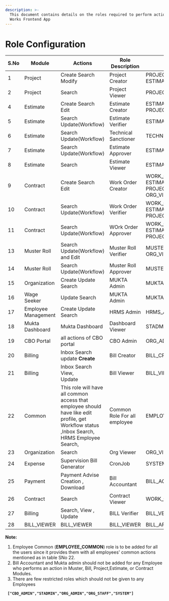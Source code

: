 ```yaml
---
description: >-
  This document contains details on the roles required to perform action in
  Works Frontend App
---
```


# Role Configuration

<table><thead><tr><th width="58">S.No</th><th width="99">Module</th><th width="110">Actions</th><th width="151">Role Description</th><th>Roles</th></tr></thead><tbody><tr><td>1</td><td>Project</td><td>Create Search Modify</td><td>Project Creator</td><td>PROJECT_CREATOR,<br>ESTIMATE_VIEWER</td></tr><tr><td>2</td><td>Project</td><td>Search</td><td>Project Viewer</td><td>PROJECT_VIEWER</td></tr><tr><td>4</td><td>Estimate</td><td>Create Search Edit</td><td>Estimate Creator</td><td>ESTIMATE_CREATOR,<br>PROJECT_VIEWER]</td></tr><tr><td>5</td><td>Estimate</td><td>Search Update(Workflow)</td><td>Estimate Verifier</td><td>ESTIMATE_VERIFIER, PROJECT_VIEWER</td></tr><tr><td>6</td><td>Estimate</td><td>Search Update(Workflow)</td><td>Technical Sanctioner</td><td>TECHNICAL_SANCTIONER, PROJECT_VIEWER</td></tr><tr><td>7</td><td>Estimate</td><td>Search Update(Workflow)</td><td>Estimate Approver</td><td>ESTIMATE_APPROVER, PROJECT_VIEWER</td></tr><tr><td>8</td><td>Estimate</td><td>Search</td><td>Estimate Viewer</td><td>ESTIMATE_VIEWER, PROJECT_VIEWER</td></tr><tr><td>9</td><td>Contract</td><td>Create Search Edit</td><td>Work Order Creator</td><td>WORK_ORDER_CREATOR,<br>ESTIMATE_VIEWER,<br>PROJECT_VIEWER,<br>ORG_VIEWER</td></tr><tr><td>10</td><td>Contract</td><td>Search Update(Workflow)</td><td>Work Order Verifier</td><td>WORK_ORDER_VERIFIER,<br>ESTIMATE_VIEWER,<br>PROJECT_VIEWER</td></tr><tr><td>11</td><td>Contract</td><td>Search Update(Workflow)</td><td>WOrk Order Approver</td><td>WORK_ORDER_APPROVER,<br>ESTIMATE_VIEWER,<br>PROJECT_VIEWER</td></tr><tr><td>13</td><td>Muster Roll</td><td>Search Update(Workflow) and Edit</td><td>Muster Roll Verifier</td><td>MUSTER_ROLL_VERIFIER,<br>ORG_VIEWER</td></tr><tr><td>14</td><td>Muster Roll</td><td>Search Update(Workflow)</td><td>Muster Roll Approver</td><td>MUSTER_ROLL_APPROVER,ORG_VIEWER</td></tr><tr><td>15</td><td>Organization</td><td>Create Update Search</td><td>MUKTA Admin</td><td>MUKTA_ADMIN</td></tr><tr><td>16</td><td>Wage Seeker</td><td>Update Search</td><td>MUKTA Admin</td><td>MUKTA_ADMIN</td></tr><tr><td>17</td><td>Employee Management</td><td>Create Update Search</td><td>HRMS Admin</td><td>HRMS_ADMIN</td></tr><tr><td>18</td><td>Mukta Dashboard</td><td>Mukta Dashboard</td><td>Dashboard Viewer</td><td>STADMIN</td></tr><tr><td>19</td><td>CBO Portal</td><td>all actions of CBO portal</td><td>CBO Admin</td><td>ORG_ADMIN</td></tr><tr><td>20</td><td>Billing</td><td>Inbox Search update <strong>Create</strong></td><td>Bill Creator</td><td>BILL_CREATOR,WORK_ORDER_VIEWER,ORG_VIEWER</td></tr><tr><td>21</td><td>Billing</td><td>Inbox Search View,<br>Update</td><td>Bill Viewer</td><td>BILL_VIEWER</td></tr><tr><td>22</td><td>Common</td><td>This role will have all common access that employee should have like edit profile, get Workflow status ,Inbox Search, HRMS Employee Search,</td><td>Common Role For all employee</td><td>EMPLOYEE_COMMON</td></tr><tr><td>23</td><td>Organization</td><td>Search</td><td>Org Viewer</td><td>ORG_VIEWER</td></tr><tr><td>24 </td><td>Expense</td><td>Supervision Bill Generator</td><td>CronJob</td><td>SYSTEM</td></tr><tr><td>25</td><td>Payment</td><td>Payment Advise Creation ,<br>Download </td><td>Bill Accountant</td><td>BILL_ACCOUNTANT,CONTRACT_VIEWER,ORG_VIEWER,BILL_VIEWER</td></tr><tr><td>26</td><td>Contract</td><td>Search</td><td>Contract Viewer</td><td>WORK_ORDER_VIEWER</td></tr><tr><td>27</td><td>Billing</td><td>Search, View , Update</td><td>BILL Verifier</td><td>BILL_VERIFIER,WORK_ORDER_VIEWER,ORG_VIEWER</td></tr><tr><td>28</td><td>BILL_VIEWER</td><td>BILL_VIEWER</td><td>BILL_VIEWER</td><td>BILL_APPROVER,WORK_ORDER_VIEWER,ORG_VIEWER</td></tr></tbody></table>

**Note:**

1. Employee Common (**EMPLOYEE\_COMMON**) role is to be added for all the users since it provides them with all employees' common actions mentioned as in table SNo 22.
2. Bill Accountant and Mukta admin should not be added for any Employee who performs an action in Muster, Bill, Project,Estimate, or  Contract Modules.
3. There are few restricted roles which should not be given to any Employees

<pre><code><strong> ["CBO_ADMIN","STADMIN","ORG_ADMIN","ORG_STAFF","SYSTEM"] 
</strong><strong>
</strong></code></pre>

